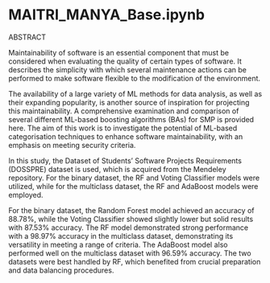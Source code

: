 # MAITRI_MANYA_Base.ipynb

  ABSTRACT 
 
 
Maintainability of software is an essential component that must be considered when evaluating 
the quality of certain types of software. It describes the simplicity with which several 
maintenance actions can be performed to make software flexible to the modification of the 
environment. 

The availability of a large variety of ML methods for data analysis, as well as 
their expanding popularity, is another source of inspiration for projecting this maintainability. 
A comprehensive examination and comparison of several different ML-based boosting 
algorithms (BAs) for SMP is provided here. The aim of this work is to investigate the potential 
of ML-based categorisation techniques to enhance software maintainability, with an emphasis 
on meeting security criteria. 

In this study, the Dataset of Students’ Software Projects 
Requirements (DOSSPRE) dataset is used, which is acquired from the Mendeley repository. 
For the binary dataset, the RF and Voting Classifier models were utilized, while for the 
multiclass dataset, the RF and AdaBoost models were employed. 

For the binary dataset, the 
Random Forest model achieved an accuracy of 88.78%, while the Voting Classifier showed 
slightly lower but solid results with 87.53% accuracy. The RF model demonstrated strong 
performance with a 98.97% accuracy in the multiclass dataset, demonstrating its versatility in 
meeting a range of criteria. The AdaBoost model also performed well on the multiclass dataset 
with 96.59% accuracy. The two datasets were best handled by RF, which benefited from crucial 
preparation and data balancing procedures.
